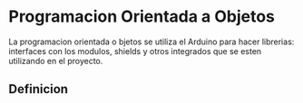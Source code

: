 # Programacion Orientada a Objetos
La programacion orientada o bjetos se utiliza el Arduino para hacer librerias: interfaces con los modulos, shields y otros integrados que se esten utilizando en el proyecto.


## Definicion
## 